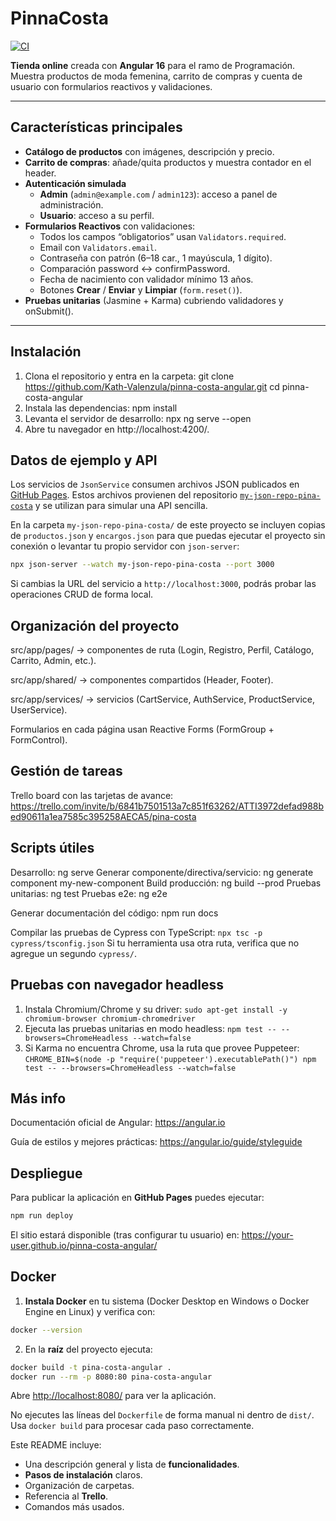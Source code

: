 # PinnaCosta
[![CI](https://github.com/Kath-Valenzula/pina_costa_angular/actions/workflows/ci.yml/badge.svg)](https://github.com/Kath-Valenzula/pina_costa_angular/actions/workflows/ci.yml)

 **Tienda online** creada con **Angular 16** para el ramo de Programación. Muestra productos de moda femenina, carrito de compras y cuenta de usuario con formularios reactivos y validaciones.

---

##  Características principales

- **Catálogo de productos** con imágenes, descripción y precio.
- **Carrito de compras**: añade/quita productos y muestra contador en el header.
- **Autenticación simulada**  
  - **Admin** (`admin@example.com` / `admin123`): acceso a panel de administración.  
  - **Usuario**: acceso a su perfil.  
- **Formularios Reactivos** con validaciones:
  - Todos los campos “obligatorios” usan `Validators.required`.
  - Email con `Validators.email`.
  - Contraseña con patrón (6–18 car., 1 mayúscula, 1 dígito).
  - Comparación password ↔ confirmPassword.
  - Fecha de nacimiento con validador mínimo 13 años.
  - Botones **Crear** / **Enviar** y **Limpiar** (`form.reset()`).
- **Pruebas unitarias** (Jasmine + Karma) cubriendo validadores y onSubmit().

---

##  Instalación

1. Clona el repositorio y entra en la carpeta:
   git clone https://github.com/Kath-Valenzula/pinna-costa-angular.git
   cd pinna-costa-angular
2. Instala las dependencias:
   npm install
3. Levanta el servidor de desarrollo:
   npx ng serve --open
4. Abre tu navegador en http://localhost:4200/.

## Datos de ejemplo y API

Los servicios de `JsonService` consumen archivos JSON publicados en
[GitHub Pages](https://kath-valenzula.github.io/my-json-repo-pina-costa/).
Estos archivos provienen del repositorio
[`my-json-repo-pina-costa`](https://github.com/Kath-Valenzula/my-json-repo-pina-costa)
y se utilizan para simular una API sencilla.

En la carpeta `my-json-repo-pina-costa/` de este proyecto se incluyen
copias de `productos.json` y `encargos.json` para que puedas ejecutar el
proyecto sin conexión o levantar tu propio servidor con
`json-server`:

```bash
npx json-server --watch my-json-repo-pina-costa --port 3000
```

Si cambias la URL del servicio a `http://localhost:3000`, podrás probar
las operaciones CRUD de forma local.

##  Organización del proyecto
  src/app/pages/ → componentes de ruta (Login, Registro, Perfil, Catálogo, Carrito, Admin, etc.).

  src/app/shared/ → componentes compartidos (Header, Footer).

  src/app/services/ → servicios (CartService, AuthService, ProductService, UserService).

  Formularios en cada página usan Reactive Forms (FormGroup + FormControl).

##  Gestión de tareas
Trello board con las tarjetas de avance:
https://trello.com/invite/b/6841b7501513a7c851f63262/ATTI3972defad988bed90611a1ea7585c395258AECA5/pina-costa

## Scripts útiles
Desarrollo:
ng serve
Generar componente/directiva/servicio:
ng generate component my-new-component
Build producción:
ng build --prod
Pruebas unitarias:
ng test
Pruebas e2e:
ng e2e

Generar documentación del código:
npm run docs

Compilar las pruebas de Cypress con TypeScript:
`npx tsc -p cypress/tsconfig.json`
Si tu herramienta usa otra ruta, verifica que no agregue un segundo `cypress/`.

## Pruebas con navegador headless

1. Instala Chromium/Chrome y su driver:
   `sudo apt-get install -y chromium-browser chromium-chromedriver`
2. Ejecuta las pruebas unitarias en modo headless:
   `npm test -- --browsers=ChromeHeadless --watch=false`
3. Si Karma no encuentra Chrome, usa la ruta que provee Puppeteer:
   `CHROME_BIN=$(node -p "require('puppeteer').executablePath()") npm test -- --browsers=ChromeHeadless --watch=false`

## Más info
Documentación oficial de Angular: https://angular.io

Guía de estilos y mejores prácticas: https://angular.io/guide/styleguide

## Despliegue

Para publicar la aplicación en **GitHub Pages** puedes ejecutar:

```bash
npm run deploy
```

El sitio estará disponible (tras configurar tu usuario) en:
<https://your-user.github.io/pinna-costa-angular/>

## Docker

1. **Instala Docker** en tu sistema (Docker Desktop en Windows o Docker Engine en Linux) y verifica con:

```bash
docker --version
```

2. En la **raíz** del proyecto ejecuta:

```bash
docker build -t pina-costa-angular .
docker run --rm -p 8080:80 pina-costa-angular
```

Abre <http://localhost:8080/> para ver la aplicación.

No ejecutes las líneas del `Dockerfile` de forma manual ni dentro de `dist/`. Usa `docker build` para procesar cada paso correctamente.


Este README incluye:

- Una descripción general y lista de **funcionalidades**.
- **Pasos de instalación** claros.
- Organización de carpetas.
- Referencia al **Trello**.
- Comandos más usados.


